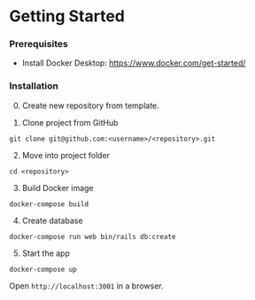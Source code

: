 # Getting Started

### Prerequisites
- Install Docker Desktop: https://www.docker.com/get-started/

### Installation
0. Create new repository from template.

1. Clone project from GitHub
```console
git clone git@github.com:<username>/<repository>.git
```

2. Move into project folder
```console
cd <repository>
```

3. Build Docker image
```console
docker-compose build
```

4. Create database
```console
docker-compose run web bin/rails db:create
```

5. Start the app
```console
docker-compose up
```

Open `http://localhost:3001` in a browser.
